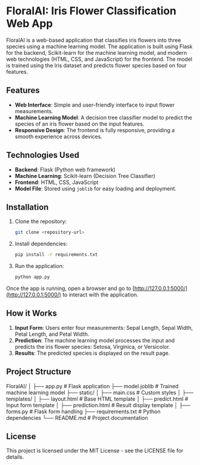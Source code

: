 # FloralAI: Iris Flower Classification Web App

FloralAI is a web-based application that classifies iris flowers into three species using a machine learning model. The application is built using Flask for the backend, Scikit-learn for the machine learning model, and modern web technologies (HTML, CSS, and JavaScript) for the frontend. The model is trained using the Iris dataset and predicts flower species based on four features.

## Features

- **Web Interface**: Simple and user-friendly interface to input flower measurements.
- **Machine Learning Model**: A decision tree classifier model to predict the species of an iris flower based on the input features.
- **Responsive Design**: The frontend is fully responsive, providing a smooth experience across devices.

## Technologies Used

- **Backend**: Flask (Python web framework)
- **Machine Learning**: Scikit-learn (Decision Tree Classifier)
- **Frontend**: HTML, CSS, JavaScript
- **Model File**: Stored using `joblib` for easy loading and deployment.

## Installation

1. Clone the repository:
    ```bash
    git clone <repository-url>
    ```

2. Install dependencies:
    ```bash
    pip install -r requirements.txt
    ```

3. Run the application:
    ```bash
    python app.py
    ```

Once the app is running, open a browser and go to [http://127.0.0.1:5000/](http://127.0.0.1:5000/) to interact with the application.

## How it Works

1. **Input Form**: Users enter four measurements: Sepal Length, Sepal Width, Petal Length, and Petal Width.
2. **Prediction**: The machine learning model processes the input and predicts the iris flower species: Setosa, Virginica, or Versicolor.
3. **Results**: The predicted species is displayed on the result page.
## Project Structure

FloralAI/
│
├── app.py                # Flask application
├── model.joblib          # Trained machine learning model
├── static/
│   ├── main.css          # Custom styles
│
├── templates/
│   ├── layout.html       # Base HTML template
│   ├── predict.html      # Input form template
│   ├── prediction.html   # Result display template
│
├── forms.py              # Flask form handling
├── requirements.txt      # Python dependencies
└── README.md             # Project documentation


## License

This project is licensed under the MIT License - see the LICENSE file for details.


